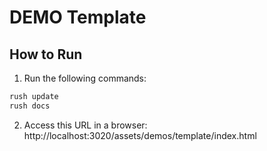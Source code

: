 # DEMO Template

## How to Run

1. Run the following commands:

```bash
rush update
rush docs
```

2. Access this URL in a browser: http://localhost:3020/assets/demos/template/index.html
